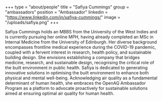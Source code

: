 +++
type = "about/people"
title = "Safiya Cummings"
group = "ambassadors"
position = "Ambassador"
linkedin = "https://www.linkedin.com/in/safiya-cummings/"
image = "/uploads/safiya.png"
+++
<!--StartFragment-->

Safiya Cummings holds an MBBS from the University of the West Indies and is currently pursuing her online MPH, having already completed an MSc in Internal Medicine from the University of Edinburgh. Her diverse background encompasses frontline medical experience during the COVID-19 pandemic, coupled with a fervent interest in research, health policy, and sustainable building design. She envisions establishing a company that bridges medicine, research, and sustainable design, recognising the critical role of the built environment in public health. Safiya is dedicated to generating innovative solutions in optimising the built environment to enhance both physical and mental well-being. Acknowledging air quality as a fundamental determinant of human health, she embraces the OpenAQ Ambassador Program as a platform to advocate proactively for sustainable solutions aimed at ensuring optimal air quality for human health.



<!--EndFragment-->